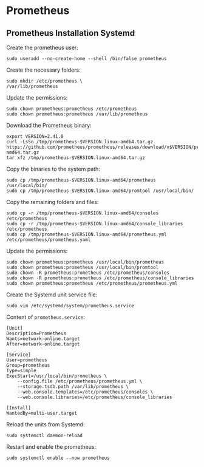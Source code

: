 # Prometheus

## Prometheus Installation Systemd


Create the prometheus user:

```
sudo useradd --no-create-home --shell /bin/false prometheus
```

Create the necessary folders:

```
sudo mkdir /etc/prometheus \
/var/lib/prometheus 

```

Update the permissions:

```
sudo chown prometheus:prometheus /etc/prometheus
sudo chown prometheus:prometheus /var/lib/prometheus
```

Download the Prometheus binary:

```
export VERSION=2.41.0
curl -LsSo /tmp/prometheus-$VERSION.linux-amd64.tar.gz https://github.com/prometheus/prometheus/releases/download/v$VERSION/prometheus-$VERSION.linux-amd64.tar.gz
tar xfz /tmp/prometheus-$VERSION.linux-amd64.tar.gz
```

Copy the binaries to the system path:

```
sudo cp /tmp/prometheus-$VERSION.linux-amd64/prometheus /usr/local/bin/
sudo cp /tmp/prometheus-$VERSION.linux-amd64/promtool /usr/local/bin/
```

Copy the remaining folders and files:

```
sudo cp -r /tmp/prometheus-$VERSION.linux-amd64/consoles /etc/prometheus
sudo cp -r /tmp/prometheus-$VERSION.linux-amd64/console_libraries /etc/prometheus
sudo cp /tmp/prometheus-$VERSION.linux-amd64/prometheus.yml /etc/prometheus/prometheus.yaml
```

Update the permissions:

```
sudo chown prometheus:prometheus /usr/local/bin/prometheus
sudo chown prometheus:prometheus /usr/local/bin/promtool
sudo chown -R prometheus:prometheus /etc/prometheus/consoles
sudo chown -R prometheus:prometheus /etc/prometheus/console_libraries
sudo chown prometheus:prometheus /etc/prometheus/prometheus.yml
```

Create the Systemd unit service file:

```
sudo vim /etc/systemd/system/prometheus.service
```

Content of `prometheus.service`:

```
[Unit]
Description=Prometheus
Wants=network-online.target
After=network-online.target

[Service]
User=prometheus
Group=prometheus
Type=simple
ExecStart=/usr/local/bin/prometheus \
    --config.file /etc/prometheus/prometheus.yml \
    --storage.tsdb.path /var/lib/prometheus \
    --web.console.templates=/etc/prometheus/consoles \
    --web.console.libraries=/etc/prometheus/console_libraries

[Install]
WantedBy=multi-user.target
```

Reload the units from Systemd:

```
sudo systemctl daemon-reload
```

Restart and enable the prometheus:

```
sudo systemctl enable --now prometheus
```
